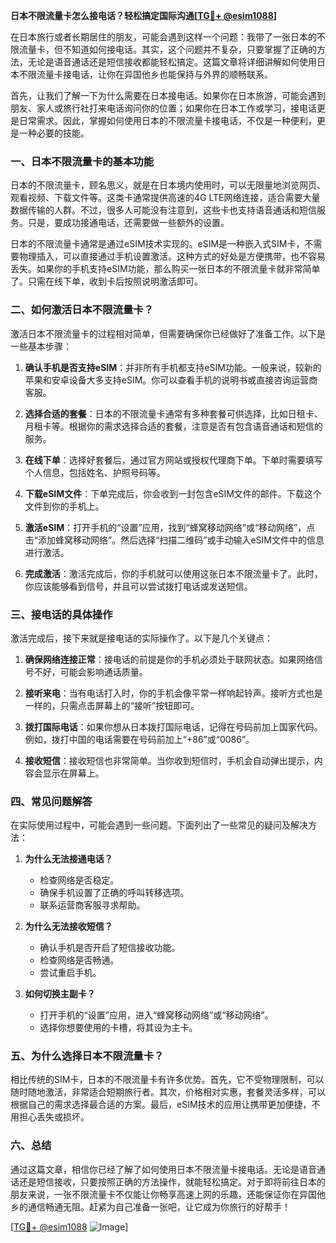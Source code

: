 **日本不限流量卡怎么接电话？轻松搞定国际沟通[[TG💪+ @esim1088](https://t.me/s/esim1088)]**

在日本旅行或者长期居住的朋友，可能会遇到这样一个问题：我带了一张日本的不限流量卡，但不知道如何接电话。其实，这个问题并不复杂，只要掌握了正确的方法，无论是语音通话还是短信接收都能轻松搞定。这篇文章将详细讲解如何使用日本不限流量卡接电话，让你在异国他乡也能保持与外界的顺畅联系。

首先，让我们了解一下为什么需要在日本接电话。如果你在日本旅游，可能会遇到朋友、家人或旅行社打来电话询问你的位置；如果你在日本工作或学习，接电话更是日常需求。因此，掌握如何使用日本的不限流量卡接电话，不仅是一种便利，更是一种必要的技能。

### 一、日本不限流量卡的基本功能

日本的不限流量卡，顾名思义，就是在日本境内使用时，可以无限量地浏览网页、观看视频、下载文件等。这类卡通常提供高速的4G LTE网络连接，适合需要大量数据传输的人群。不过，很多人可能没有注意到，这些卡也支持语音通话和短信服务。只是，要成功接通电话，还需要做一些额外的设置。

日本的不限流量卡通常是通过eSIM技术实现的。eSIM是一种嵌入式SIM卡，不需要物理插入，可以直接通过手机设置激活。这种方式的好处是方便携带，也不容易丢失。如果你的手机支持eSIM功能，那么购买一张日本的不限流量卡就非常简单了。只需在线下单，收到卡后按照说明激活即可。

### 二、如何激活日本不限流量卡？

激活日本不限流量卡的过程相对简单，但需要确保你已经做好了准备工作。以下是一些基本步骤：

1. **确认手机是否支持eSIM**：并非所有手机都支持eSIM功能。一般来说，较新的苹果和安卓设备大多支持eSIM。你可以查看手机的说明书或直接咨询运营商客服。

2. **选择合适的套餐**：日本的不限流量卡通常有多种套餐可供选择，比如日租卡、月租卡等。根据你的需求选择合适的套餐，注意是否有包含语音通话和短信的服务。

3. **在线下单**：选择好套餐后，通过官方网站或授权代理商下单。下单时需要填写个人信息，包括姓名、护照号码等。

4. **下载eSIM文件**：下单完成后，你会收到一封包含eSIM文件的邮件。下载这个文件到你的手机上。

5. **激活eSIM**：打开手机的“设置”应用，找到“蜂窝移动网络”或“移动网络”，点击“添加蜂窝移动网络”。然后选择“扫描二维码”或手动输入eSIM文件中的信息进行激活。

6. **完成激活**：激活完成后，你的手机就可以使用这张日本不限流量卡了。此时，你应该能够看到信号，并且可以尝试拨打电话或发送短信。

### 三、接电话的具体操作

激活完成后，接下来就是接电话的实际操作了。以下是几个关键点：

1. **确保网络连接正常**：接电话的前提是你的手机必须处于联网状态。如果网络信号不好，可能会影响通话质量。

2. **接听来电**：当有电话打入时，你的手机会像平常一样响起铃声。接听方式也是一样的，只需点击屏幕上的“接听”按钮即可。

3. **拨打国际电话**：如果你想从日本拨打国际电话，记得在号码前加上国家代码。例如，拨打中国的电话需要在号码前加上“+86”或“0086”。

4. **接收短信**：接收短信也非常简单。当你收到短信时，手机会自动弹出提示，内容会显示在屏幕上。

### 四、常见问题解答

在实际使用过程中，可能会遇到一些问题。下面列出了一些常见的疑问及解决方法：

1. **为什么无法接通电话？**  
   - 检查网络是否稳定。
   - 确保手机设置了正确的呼叫转移选项。
   - 联系运营商客服寻求帮助。

2. **为什么无法接收短信？**  
   - 确认手机是否开启了短信接收功能。
   - 检查网络是否畅通。
   - 尝试重启手机。

3. **如何切换主副卡？**  
   - 打开手机的“设置”应用，进入“蜂窝移动网络”或“移动网络”。
   - 选择你想要使用的卡槽，将其设为主卡。

### 五、为什么选择日本不限流量卡？

相比传统的SIM卡，日本的不限流量卡有许多优势。首先，它不受物理限制，可以随时随地激活，非常适合短期旅行者。其次，价格相对实惠，套餐灵活多样，可以根据自己的需求选择最合适的方案。最后，eSIM技术的应用让携带更加便捷，不用担心丢失或损坏。

### 六、总结

通过这篇文章，相信你已经了解了如何使用日本不限流量卡接电话。无论是语音通话还是短信接收，只要按照正确的方法操作，就能轻松搞定。对于即将前往日本的朋友来说，一张不限流量卡不仅能让你畅享高速上网的乐趣，还能保证你在异国他乡的通信畅通无阻。赶紧为自己准备一张吧，让它成为你旅行的好帮手！

[[TG💪+ @esim1088](https://t.me/s/esim1088) ![Image](https://i.postimg.cc/4NQfJmqS/Snipaste-2025-05-13-00-14-12.png)]